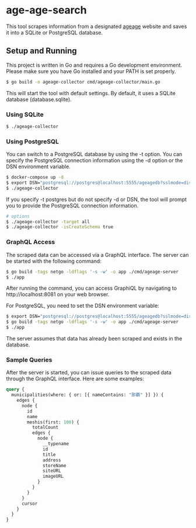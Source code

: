 # age-age-search

This tool scrapes information from a designated [ageage](https://www.otv.co.jp/okitive/collaborator/ageage/page/1/) website and saves it into a SQLite or PostgreSQL database.

## Setup and Running

This project is written in Go and requires a Go development environment. Please make sure you have Go installed and your PATH is set properly.

```bash
$ go build -o ageage-collector cmd/ageage-collector/main.go
```

This will start the tool with default settings. By default, it uses a SQLite database (database.sqlite).

### Using SQLite

```bash
$ ./ageage-collector
```

### Using PostgreSQL

You can switch to a PostgreSQL database by using the -t option. You can specify the PostgreSQL connection information using the -d option or the DSN environment variable.

```bash
$ docker-compose up -d
$ export DSN="postgresql://postgres@localhost:5555/ageagedb?sslmode=disable"
$ ./ageage-collector
```

If you specify -t postgres but do not specify -d or DSN, the tool will prompt you to provide the PostgreSQL connection information.

```bash
# options
$ ./ageage-collector -target all
$ ./ageage-collector -isCreateSchema true
```

### GraphQL Access

The scraped data can be accessed via a GraphQL interface. The server can be started with the following command:

```bash
$ go build -tags netgo -ldflags '-s -w' -o app ./cmd/ageage-server
$ ./app
```

After running the command, you can access GraphiQL by navigating to http://localhost:8081 on your web browser.

For PostgreSQL, you need to set the DSN environment variable:

```bash
$ export DSN="postgresql://postgres@localhost:5555/ageagedb?sslmode=disable"
$ go build -tags netgo -ldflags '-s -w' -o app ./cmd/ageage-server
$ ./app
```

The server assumes that data has already been scraped and exists in the database.

### Sample Queries

After the server is started, you can issue queries to the scraped data through the GraphQL interface. Here are some examples:

```graphql
query {
  municipalities(where: { or: [{ nameContains: "那覇" }] }) {
    edges {
      node {
        id
        name
        meshis(first: 100) {
          totalCount
          edges {
            node {
              __typename
              id
              title
              address
              storeName
              siteURL
              imageURL
            }
          }
        }
      }
      cursor
    }
  }
}
```
